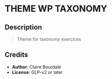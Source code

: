 # THEME WP TAXONOMY

## Description

> Theme for taxonomy exercices

## Credits

* **Author**: Claire Bourdalé
* **License**: GLP-v2 or later